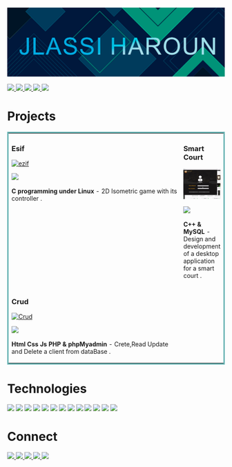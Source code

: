 ![](images/haroun.png)

<a href="" target="_blank">![](https://img.shields.io/static/v1?label=|&message=WEBSITE&color=23555f&style=plastic&logo=react&logo-color=white) </a> [ ![](https://img.shields.io/static/v1?label=|&message=LINKED-IN&color=cdf998&style=plastic&logo=linkedin&logo-color=white) ](https://www.linkedin.com/in/haroun-jlassi-037a66241/) <a href="" target="_blank"> ![](https://img.shields.io/static/v1?label=|&message=TWITTER&color=23555f&style=plastic&logo=twitter&logo-color=white) </a> <a href="" target="_blank"> ![](https://img.shields.io/static/v1?label=|&message=ANGEL-LIST&color=cdf998&style=plastic&logo=angellist&logo-color=white) </a> <a href="" target="_blank">![](https://img.shields.io/static/v1?label=|&message=RESUME&color=23555f&style=plastic&logo=react&logo-color=white)</a> 
# Projects

<table bordercolor="#66b2b2">

<tbody>

<tr>

<td width="60%" valign="top">

### Esif

<a target="_blank" href="">![ezif](images/ezgif.gif)</a>   

<a href="" target="_blank">![](https://img.shields.io/static/v1?label=|&message=REPO&color=23555f&style=plastic&logo=github&logo-color=white)</a> 

**C programming under Linux** - 2D Isometric game with its controller .

</td>

<td width="50%" valign="top">

### Smart Court

<a target="_blank" href="">![smartcourt](images/smartcourt.gif)</a>   

<a href="" target="_blank">![](https://img.shields.io/static/v1?label=|&message=REPO&color=23555f&style=plastic&logo=github&logo-color=white)</a> 

**C++ & MySQL** - Design and development of a desktop application for a smart court .

</td>
</tr>
<tr>
<td width="100%" valign="top">

### Crud

<a target="_blank" href="">![Crud](images/crud.gif)</a>   

<a href="" target="_blank">![](https://img.shields.io/static/v1?label=|&message=REPO&color=23555f&style=plastic&logo=github&logo-color=white)</a> 

**Html Css Js PHP & phpMyadmin** - Crete,Read Update and Delete  a client from dataBase .

</td>
</tr>


</tbody>

</table>

# Technologies

![](https://img.shields.io/badge/C%2B%2B-00599C?style=for-the-badge&logo=c%2B%2B&logoColor=white) ![]( https://img.shields.io/badge/Python-3776AB?style=for-the-badge&logo=python&logoColor=white) ![](https://img.shields.io/badge/PHP-777BB4?style=for-the-badge&logo=php&logoColor=white) ![](https://img.shields.io/badge/Bootstrap-563D7C?style=for-the-badge&logo=bootstrap&logoColor=white) ![](https://img.shields.io/badge/JavaScript-F7DF1E?style=for-the-badge&logo=javascript&logoColor=black) ![](https://img.shields.io/badge/CSS-239120?&style=for-the-badge&logo=css3&logoColor=white) ![](https://img.shields.io/badge/HTML5-E34F26?style=for-the-badge&logo=html5&logoColor=white) ![](https://img.shields.io/badge/Oracle-F80000?style=for-the-badge&logo=Oracle&logoColor=white) ![](https://img.shields.io/badge/MySQL-005C84?style=for-the-badge&logo=mysql&logoColor=white) ![](https://img.shields.io/badge/Adobe%20Photoshop-31A8FF?style=for-the-badge&logo=Adobe%20Photoshop&logoColor=black) ![](https://img.shields.io/badge/Adobe%20Illustrator-FF9A00?style=for-the-badge&logo=adobe%20illustrator&logoColor=white) ![](https://img.shields.io/badge/GIT-E44C30?style=for-the-badge&logo=git&logoColor=white) ![](https://img.shields.io/badge/Linux-FCC624?style=for-the-badge&logo=linux&logoColor=black)

# Connect

<a href="" target="_blank">![](https://img.shields.io/static/v1?label=|&message=WEBSITE&color=23555f&style=plastic&logo=react&logo-color=white) </a> [ ![](https://img.shields.io/static/v1?label=|&message=LINKED-IN&color=cdf998&style=plastic&logo=linkedin&logo-color=white) ](https://www.linkedin.com/in/haroun-jlassi-037a66241/) <a href="" target="_blank"> ![](https://img.shields.io/static/v1?label=|&message=TWITTER&color=23555f&style=plastic&logo=twitter&logo-color=white) </a> <a href="" target="_blank"> ![](https://img.shields.io/static/v1?label=|&message=ANGEL-LIST&color=cdf998&style=plastic&logo=angellist&logo-color=white) </a> <a href="" target="_blank">![](https://img.shields.io/static/v1?label=|&message=RESUME&color=23555f&style=plastic&logo=react&logo-color=white)</a>
